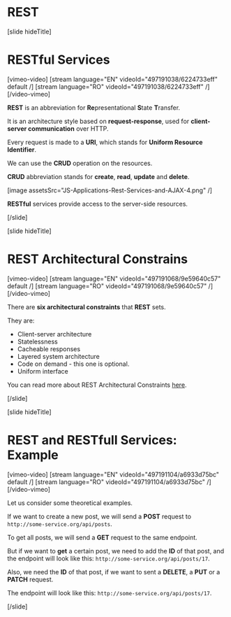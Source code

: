 # REST

[slide hideTitle]

# RESTful Services

[vimeo-video]
[stream language="EN" videoId="497191038/6224733eff" default /]
[stream language="RO" videoId="497191038/6224733eff"  /]
[/video-vimeo]

**REST** is an abbreviation for **Re**presentational **S**tate **T**ransfer.

It is an architecture style based on **request-response**, used for **client-server communication** over HTTP.

Every request is made to a **URI**, which stands for **Uniform Resource Identifier**.

We can use the **CRUD** operation on the resources.

**CRUD** abbreviation stands for **create**, **read**, **update** and **delete**.

[image assetsSrc="JS-Applications-Rest-Services-and-AJAX-4.png" /]

**RESTful** services provide access to the server-side resources.

[/slide]

[slide hideTitle]

# REST Architectural Constrains

[vimeo-video]
[stream language="EN" videoId="497191068/9e59640c57" default /]
[stream language="RO" videoId="497191068/9e59640c57"  /]
[/video-vimeo]

There are **six architectural constraints** that **REST** sets.

They are:

- Client-server architecture
- Statelessness
- Cacheable responses
- Layered system architecture
- Code on demand - this one is optional.
- Uniform interface

You can read more about REST Architectural Constraints [here](https://www.ics.uci.edu/~fielding/pubs/dissertation/fielding_dissertation.pdf?fbclid=IwAR0vzDHFwDYLG_uarrsMbxwhgvnmgE6s-7jk37y0agkxxgqvXM7y-wCiZXQ).

[/slide]

[slide hideTitle]
# REST and RESTfull Services: Example

[vimeo-video]
[stream language="EN" videoId="497191104/a6933d75bc" default /]
[stream language="RO" videoId="497191104/a6933d75bc"  /]
[/video-vimeo]

Let us consider some theoretical examples.

If we want to create a new post, we will send a **POST** request to `http://some-service.org/api/posts`.

To get all posts, we will send a **GET** request to the same endpoint.

But if we want to **get** a certain post, we need to add the **ID** of that post, and the endpoint will look like this: `http://some-service.org/api/posts/17`.

Also, we need the **ID** of that post, if  we want to sent a **DELETE**, a **PUT** or a **PATCH** request.

The endpoint will look like this: `http://some-service.org/api/posts/17`.

[/slide]


